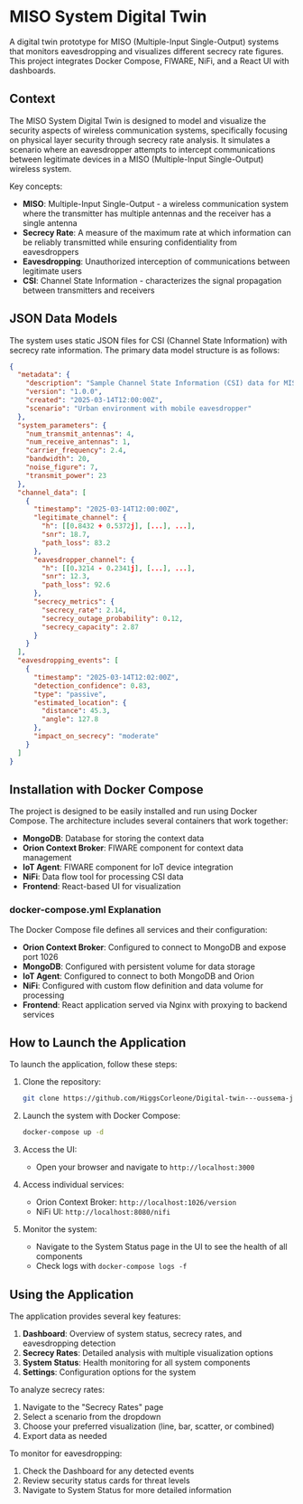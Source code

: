 # MISO System Digital Twin

A digital twin prototype for MISO (Multiple-Input Single-Output) systems that monitors eavesdropping and visualizes different secrecy rate figures. This project integrates Docker Compose, FIWARE, NiFi, and a React UI with dashboards.

## Context

The MISO System Digital Twin is designed to model and visualize the security aspects of wireless communication systems, specifically focusing on physical layer security through secrecy rate analysis. It simulates a scenario where an eavesdropper attempts to intercept communications between legitimate devices in a MISO (Multiple-Input Single-Output) wireless system.

Key concepts:
- **MISO**: Multiple-Input Single-Output - a wireless communication system where the transmitter has multiple antennas and the receiver has a single antenna
- **Secrecy Rate**: A measure of the maximum rate at which information can be reliably transmitted while ensuring confidentiality from eavesdroppers
- **Eavesdropping**: Unauthorized interception of communications between legitimate users
- **CSI**: Channel State Information - characterizes the signal propagation between transmitters and receivers

## JSON Data Models

The system uses static JSON files for CSI (Channel State Information) with secrecy rate information. The primary data model structure is as follows:

```json
{
  "metadata": {
    "description": "Sample Channel State Information (CSI) data for MISO system",
    "version": "1.0.0",
    "created": "2025-03-14T12:00:00Z",
    "scenario": "Urban environment with mobile eavesdropper"
  },
  "system_parameters": {
    "num_transmit_antennas": 4,
    "num_receive_antennas": 1,
    "carrier_frequency": 2.4,
    "bandwidth": 20,
    "noise_figure": 7,
    "transmit_power": 23
  },
  "channel_data": [
    {
      "timestamp": "2025-03-14T12:00:00Z",
      "legitimate_channel": {
        "h": [[0.8432 + 0.5372j], [...], ...],
        "snr": 18.7,
        "path_loss": 83.2
      },
      "eavesdropper_channel": {
        "h": [[0.3214 - 0.2341j], [...], ...],
        "snr": 12.3,
        "path_loss": 92.6
      },
      "secrecy_metrics": {
        "secrecy_rate": 2.14,
        "secrecy_outage_probability": 0.12,
        "secrecy_capacity": 2.87
      }
    }
  ],
  "eavesdropping_events": [
    {
      "timestamp": "2025-03-14T12:02:00Z",
      "detection_confidence": 0.83,
      "type": "passive",
      "estimated_location": {
        "distance": 45.3,
        "angle": 127.8
      },
      "impact_on_secrecy": "moderate"
    }
  ]
}
```

## Installation with Docker Compose

The project is designed to be easily installed and run using Docker Compose. The architecture includes several containers that work together:

- **MongoDB**: Database for storing the context data
- **Orion Context Broker**: FIWARE component for context data management
- **IoT Agent**: FIWARE component for IoT device integration
- **NiFi**: Data flow tool for processing CSI data
- **Frontend**: React-based UI for visualization

### docker-compose.yml Explanation

The Docker Compose file defines all services and their configuration:

- **Orion Context Broker**: Configured to connect to MongoDB and expose port 1026
- **MongoDB**: Configured with persistent volume for data storage
- **IoT Agent**: Configured to connect to both MongoDB and Orion
- **NiFi**: Configured with custom flow definition and data volume for processing
- **Frontend**: React application served via Nginx with proxying to backend services

## How to Launch the Application

To launch the application, follow these steps:

1. Clone the repository:
   ```bash
   git clone https://github.com/HiggsCorleone/Digital-twin---oussema-jebali.git
   ```

2. Launch the system with Docker Compose:
   ```bash
   docker-compose up -d
   ```

3. Access the UI:
   - Open your browser and navigate to `http://localhost:3000`

4. Access individual services:
   - Orion Context Broker: `http://localhost:1026/version`
   - NiFi UI: `http://localhost:8080/nifi`

5. Monitor the system:
   - Navigate to the System Status page in the UI to see the health of all components
   - Check logs with `docker-compose logs -f`

## Using the Application

The application provides several key features:

1. **Dashboard**: Overview of system status, secrecy rates, and eavesdropping detection
2. **Secrecy Rates**: Detailed analysis with multiple visualization options
3. **System Status**: Health monitoring for all system components
4. **Settings**: Configuration options for the system

To analyze secrecy rates:
1. Navigate to the "Secrecy Rates" page
2. Select a scenario from the dropdown
3. Choose your preferred visualization (line, bar, scatter, or combined)
4. Export data as needed

To monitor for eavesdropping:
1. Check the Dashboard for any detected events
2. Review security status cards for threat levels
3. Navigate to System Status for more detailed information


